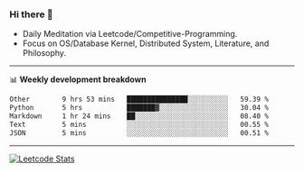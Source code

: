 ### Hi there 👋
* Daily Meditation via Leetcode/Competitive-Programming.
* Focus on OS/Database Kernel, Distributed System, Literature, and Philosophy.

-------

📊 **Weekly development breakdown**
<!--START_SECTION:waka-->

```txt
Other        9 hrs 53 mins   ███████████████░░░░░░░░░░   59.39 %
Python       5 hrs           ███████▓░░░░░░░░░░░░░░░░░   30.04 %
Markdown     1 hr 24 mins    ██░░░░░░░░░░░░░░░░░░░░░░░   08.40 %
Text         5 mins          ░░░░░░░░░░░░░░░░░░░░░░░░░   00.55 %
JSON         5 mins          ░░░░░░░░░░░░░░░░░░░░░░░░░   00.51 %
```

<!--END_SECTION:waka-->

-------

[![Leetcode Stats](https://leetcard.jacoblin.cool/hzhang413?font=Fira+Mono)](https://leetcode.com/fxrc)
<!-- ![image](./cyberpunk-ghost-in-the-shell.gif)
![image](./gis-archive.png) -->
